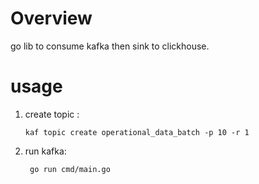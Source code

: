 # Overview
go lib to consume kafka then sink to clickhouse.

# usage
1. create topic :
    ```
    kaf topic create operational_data_batch -p 10 -r 1
    ```
2. run kafka:
   ```
    go run cmd/main.go
   ``` 
